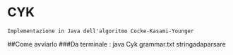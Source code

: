 # CYK
 	Implementazione in Java dell'algoritmo Cocke-Kasami-Younger
  ##Come avviarlo
	###Da terminale : java Cyk grammar.txt stringadaparsare
